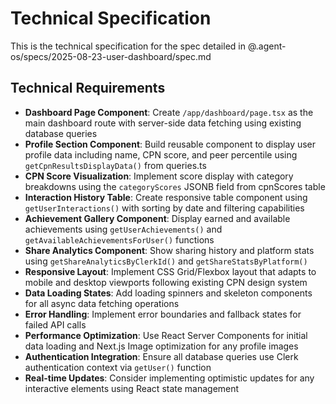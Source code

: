 # Technical Specification

This is the technical specification for the spec detailed in @.agent-os/specs/2025-08-23-user-dashboard/spec.md

## Technical Requirements

- **Dashboard Page Component**: Create `/app/dashboard/page.tsx` as the main dashboard route with server-side data fetching using existing database queries
- **Profile Section Component**: Build reusable component to display user profile data including name, CPN score, and peer percentile using `getCpnResultsDisplayData()` from queries.ts
- **CPN Score Visualization**: Implement score display with category breakdowns using the `categoryScores` JSONB field from cpnScores table
- **Interaction History Table**: Create responsive table component using `getUserInteractions()` with sorting by date and filtering capabilities
- **Achievement Gallery Component**: Display earned and available achievements using `getUserAchievements()` and `getAvailableAchievementsForUser()` functions
- **Share Analytics Component**: Show sharing history and platform stats using `getShareAnalyticsByClerkId()` and `getShareStatsByPlatform()`
- **Responsive Layout**: Implement CSS Grid/Flexbox layout that adapts to mobile and desktop viewports following existing CPN design system
- **Data Loading States**: Add loading spinners and skeleton components for all async data fetching operations
- **Error Handling**: Implement error boundaries and fallback states for failed API calls
- **Performance Optimization**: Use React Server Components for initial data loading and Next.js Image optimization for any profile images
- **Authentication Integration**: Ensure all database queries use Clerk authentication context via `getUser()` function
- **Real-time Updates**: Consider implementing optimistic updates for any interactive elements using React state management